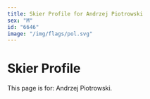 ```yaml
---
title: Skier Profile for Andrzej Piotrowski
sex: "M"
id: "6646"
image: "/img/flags/pol.svg" 
---
```


# Skier Profile

This page is for: Andrzej Piotrowski.
    